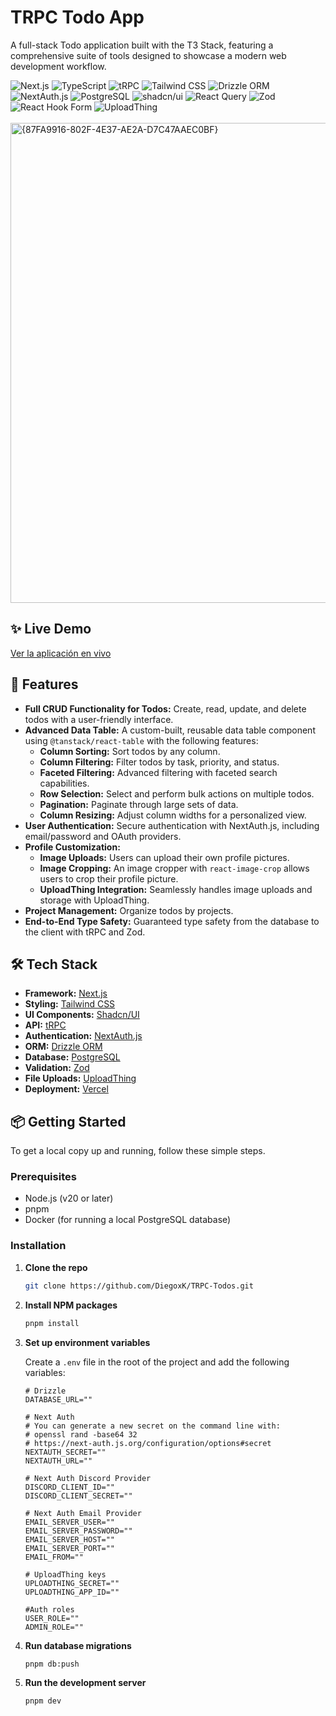 # TRPC Todo App

A full-stack Todo application built with the T3 Stack, featuring a comprehensive suite of tools designed to showcase a modern web development workflow.
    
<div>
  <img src="https://img.shields.io/badge/Next.js-000000?style=for-the-badge&logo=nextdotjs&logoColor=white" alt="Next.js"/>
  <img src="https://img.shields.io/badge/TypeScript-007ACC?style=for-the-badge&logo=typescript&logoColor=white" alt="TypeScript"/>
  <img src="https://img.shields.io/badge/tRPC-2596BE?style=for-the-badge&logo=trpc&logoColor=white" alt="tRPC"/>
  <img src="https://img.shields.io/badge/Tailwind_CSS-38B2AC?style=for-the-badge&logo=tailwind-css&logoColor=white" alt="Tailwind CSS"/>
  <img src="https://img.shields.io/badge/Drizzle_ORM-C5F74F?style=for-the-badge&logo=drizzle&logoColor=black" alt="Drizzle ORM"/>
  <img src="https://img.shields.io/badge/NextAuth.js-000000?style=for-the-badge&logo=nextauth.js&logoColor=white" alt="NextAuth.js"/>
  <img src="https://img.shields.io/badge/PostgreSQL-316192?style=for-the-badge&logo=postgresql&logoColor=white" alt="PostgreSQL"/>
  <img src="https://img.shields.io/badge/shadcn/ui-000000?style=for-the-badge&logo=shadcnui&logoColor=white" alt="shadcn/ui"/>
  <img src="https://img.shields.io/badge/React_Query-FF4154?style=for-the-badge&logo=react-query&logoColor=white" alt="React Query"/>
  <img src="https://img.shields.io/badge/Zod-3E67B1?style=for-the-badge&logo=zod&logoColor=white" alt="Zod"/>
  <img src="https://img.shields.io/badge/React_Hook_Form-EC5990?style=for-the-badge&logo=react-hook-form&logoColor=white" alt="React Hook Form"/>
  <img src="https://img.shields.io/badge/UploadThing-CC3443?style=for-the-badge&logo=uploadthing&logoColor=white" alt="UploadThing"/>
</div>

<br/>

<img width="1360" height="768" alt="{87FA9916-802F-4E37-AE2A-D7C47AAEC0BF}" src="https://github.com/user-attachments/assets/fc8663cc-a69b-4d98-9dc7-4a863efccfc6" />

## ✨ Live Demo

[Ver la aplicación en vivo](https://trpc-todos.vercel.app)

## 🚀 Features

*   **Full CRUD Functionality for Todos:** Create, read, update, and delete todos with a user-friendly interface.
*   **Advanced Data Table:** A custom-built, reusable data table component using `@tanstack/react-table` with the following features:
    *   **Column Sorting:** Sort todos by any column.
    *   **Column Filtering:** Filter todos by task, priority, and status.
    *   **Faceted Filtering:** Advanced filtering with faceted search capabilities.
    *   **Row Selection:** Select and perform bulk actions on multiple todos.
    *   **Pagination:** Paginate through large sets of data.
    *   **Column Resizing:** Adjust column widths for a personalized view.
*   **User Authentication:** Secure authentication with NextAuth.js, including email/password and OAuth providers.
*   **Profile Customization:**
    *   **Image Uploads:** Users can upload their own profile pictures.
    *   **Image Cropping:** An image cropper with `react-image-crop` allows users to crop their profile picture.
    *   **UploadThing Integration:** Seamlessly handles image uploads and storage with UploadThing.
*   **Project Management:** Organize todos by projects.
*   **End-to-End Type Safety:** Guaranteed type safety from the database to the client with tRPC and Zod.

## 🛠️ Tech Stack

*   **Framework:** [Next.js](https://nextjs.org/)
*   **Styling:** [Tailwind CSS](https://tailwindcss.com/)
*   **UI Components:** [Shadcn/UI](https://ui.shadcn.com/)
*   **API:** [tRPC](https://trpc.io/)
*   **Authentication:** [NextAuth.js](https://next-auth.js.org/)
*   **ORM:** [Drizzle ORM](https://orm.drizzle.team/)
*   **Database:** [PostgreSQL](https://www.postgresql.org/)
*   **Validation:** [Zod](https://zod.dev/)
*   **File Uploads:** [UploadThing](https://uploadthing.com/)
*   **Deployment:** [Vercel](https://vercel.com/)

## 📦 Getting Started

To get a local copy up and running, follow these simple steps.

### Prerequisites

*   Node.js (v20 or later)
*   pnpm
*   Docker (for running a local PostgreSQL database)

### Installation

1.  **Clone the repo**
    ```sh
    git clone https://github.com/DiegoxK/TRPC-Todos.git
    ```
2.  **Install NPM packages**
    ```sh
    pnpm install
    ```
3.  **Set up environment variables**

    Create a `.env` file in the root of the project and add the following variables:

    ```env
    # Drizzle
    DATABASE_URL=""
    
    # Next Auth
    # You can generate a new secret on the command line with:
    # openssl rand -base64 32
    # https://next-auth.js.org/configuration/options#secret
    NEXTAUTH_SECRET=""
    NEXTAUTH_URL=""
    
    # Next Auth Discord Provider
    DISCORD_CLIENT_ID=""
    DISCORD_CLIENT_SECRET=""
    
    # Next Auth Email Provider
    EMAIL_SERVER_USER=""
    EMAIL_SERVER_PASSWORD=""
    EMAIL_SERVER_HOST=""
    EMAIL_SERVER_PORT=""
    EMAIL_FROM=""
    
    # UploadThing keys
    UPLOADTHING_SECRET=""
    UPLOADTHING_APP_ID=""
    
    #Auth roles
    USER_ROLE=""
    ADMIN_ROLE=""
    ```

4.  **Run database migrations**
    ```sh
    pnpm db:push
    ```
5.  **Run the development server**
    ```sh
    pnpm dev
    ```

